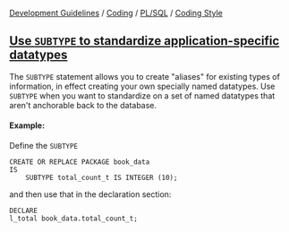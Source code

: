 [Development Guidelines](../../../../README.md) / [Coding](../../../../README.md#coding) / [PL/SQL](../../../../README.md#coding_pl_sql) / [Coding Style](../../../../doc/coding/pl_sql/coding_style.md)

## [Use `SUBTYPE` to standardize application-specific datatypes](../../../../doc/coding/pl_sql/coding_style.md#SubType)

The `SUBTYPE` statement allows you to create "aliases" for existing types of information, in effect creating your own specially named datatypes. Use `SUBTYPE` when you want to standardize on a set of named datatypes that aren't anchorable back to the database.

#### Example:

Define the `SUBTYPE`

```pl/sql
CREATE OR REPLACE PACKAGE book_data
IS
    SUBTYPE total_count_t IS INTEGER (10);
```

and then use that in the declaration section:

```pl/sql
DECLARE
l_total book_data.total_count_t;
```
